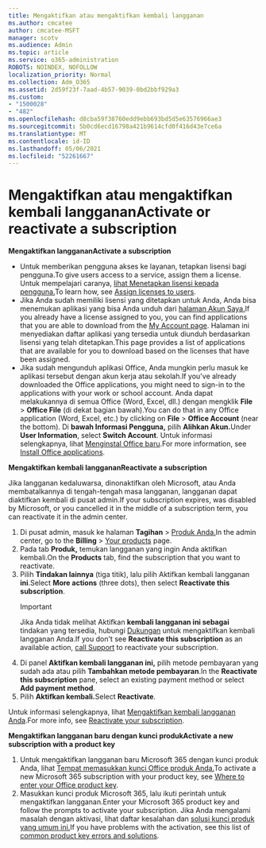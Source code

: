 ```yaml
---
title: Mengaktifkan atau mengaktifkan kembali langganan
ms.author: cmcatee
author: cmcatee-MSFT
manager: scotv
ms.audience: Admin
ms.topic: article
ms.service: o365-administration
ROBOTS: NOINDEX, NOFOLLOW
localization_priority: Normal
ms.collection: Adm_O365
ms.assetid: 2d59f23f-7aad-4b57-9039-0bd2bbf929a3
ms.custom:
- "1500028"
- "482"
ms.openlocfilehash: d8cba59f38760edd9ebb693bd5d5e63576966ae3
ms.sourcegitcommit: 5b0cd6ecd16798a421b9614cfd0f416d43e7ce6a
ms.translationtype: MT
ms.contentlocale: id-ID
ms.lasthandoff: 05/06/2021
ms.locfileid: "52261667"
---
```

# <a name="activate-or-reactivate-a-subscription"></a><span data-ttu-id="ed6c5-102">Mengaktifkan atau mengaktifkan kembali langganan</span><span class="sxs-lookup"><span data-stu-id="ed6c5-102">Activate or reactivate a subscription</span></span>

<span data-ttu-id="ed6c5-103">**Mengaktifkan langganan**</span><span class="sxs-lookup"><span data-stu-id="ed6c5-103">**Activate a subscription**</span></span>

- <span data-ttu-id="ed6c5-104">Untuk memberikan pengguna akses ke layanan, tetapkan lisensi bagi pengguna.</span><span class="sxs-lookup"><span data-stu-id="ed6c5-104">To give users access to a service, assign them a license.</span></span> <span data-ttu-id="ed6c5-105">Untuk mempelajari caranya, [lihat Menetapkan lisensi kepada pengguna.](https://docs.microsoft.com/microsoft-365/admin/manage/assign-licenses-to-users)</span><span class="sxs-lookup"><span data-stu-id="ed6c5-105">To learn how, see [Assign licenses to users](https://docs.microsoft.com/microsoft-365/admin/manage/assign-licenses-to-users).</span></span>
- <span data-ttu-id="ed6c5-106">Jika Anda sudah memiliki lisensi yang ditetapkan untuk Anda, Anda bisa menemukan aplikasi yang bisa Anda unduh dari [halaman Akun Saya.](https://portal.office.com/account/#installs)</span><span class="sxs-lookup"><span data-stu-id="ed6c5-106">If you already have a license assigned to you, you can find applications that you are able to download from the [My Account page](https://portal.office.com/account/#installs).</span></span> <span data-ttu-id="ed6c5-107">Halaman ini menyediakan daftar aplikasi yang tersedia untuk diunduh berdasarkan lisensi yang telah ditetapkan.</span><span class="sxs-lookup"><span data-stu-id="ed6c5-107">This page provides a list of applications that are available for you to download based on the licenses that have been assigned.</span></span>
- <span data-ttu-id="ed6c5-108">Jika sudah mengunduh aplikasi Office, Anda mungkin perlu masuk ke aplikasi tersebut dengan akun kerja atau sekolah.</span><span class="sxs-lookup"><span data-stu-id="ed6c5-108">If you've already downloaded the Office applications, you might need to sign-in to the applications with your work or school account.</span></span> <span data-ttu-id="ed6c5-109">Anda dapat melakukannya di semua Office (Word, Excel, dll.) dengan mengklik **File**  >  **Office File** (di dekat bagian bawah).</span><span class="sxs-lookup"><span data-stu-id="ed6c5-109">You can do that in any Office application (Word, Excel, etc.) by clicking on **File** > **Office Account** (near the bottom).</span></span> <span data-ttu-id="ed6c5-110">Di **bawah Informasi Pengguna,** pilih **Alihkan Akun.**</span><span class="sxs-lookup"><span data-stu-id="ed6c5-110">Under **User Information**, select **Switch Account**.</span></span> <span data-ttu-id="ed6c5-111">Untuk informasi selengkapnya, lihat [Menginstal Office baru](https://docs.microsoft.com/microsoft-365/admin/setup/install-applications).</span><span class="sxs-lookup"><span data-stu-id="ed6c5-111">For more information, see [Install Office applications](https://docs.microsoft.com/microsoft-365/admin/setup/install-applications).</span></span>

<span data-ttu-id="ed6c5-112">**Mengaktifkan kembali langganan**</span><span class="sxs-lookup"><span data-stu-id="ed6c5-112">**Reactivate a subscription**</span></span>

<span data-ttu-id="ed6c5-113">Jika langganan kedaluwarsa, dinonaktifkan oleh Microsoft, atau Anda membatalkannya di tengah-tengah masa langganan, langganan dapat diaktifkan kembali di pusat admin.</span><span class="sxs-lookup"><span data-stu-id="ed6c5-113">If your subscription expires, was disabled by Microsoft, or you cancelled it in the middle of a subscription term, you can reactivate it in the admin center.</span></span>
  
1. <span data-ttu-id="ed6c5-114">Di pusat admin, masuk ke halaman **Tagihan**  >  [Produk Anda.](https://go.microsoft.com/fwlink/p/?linkid=842054)</span><span class="sxs-lookup"><span data-stu-id="ed6c5-114">In the admin center, go to the **Billing** > [Your products](https://go.microsoft.com/fwlink/p/?linkid=842054) page.</span></span>
2. <span data-ttu-id="ed6c5-115">Pada tab **Produk,** temukan langganan yang ingin Anda aktifkan kembali.</span><span class="sxs-lookup"><span data-stu-id="ed6c5-115">On the **Products** tab, find the subscription that you want to reactivate.</span></span>
3. <span data-ttu-id="ed6c5-116">Pilih **Tindakan lainnya** (tiga titik), lalu pilih Aktifkan kembali langganan **ini**.</span><span class="sxs-lookup"><span data-stu-id="ed6c5-116">Select **More actions** (three dots), then select **Reactivate this subscription**.</span></span>
    > [!IMPORTANT]
    > <span data-ttu-id="ed6c5-117">Jika Anda tidak melihat Aktifkan **kembali langganan ini sebagai** tindakan yang tersedia, hubungi [Dukungan](/microsoft-365/admin/contact-support-for-business-products) untuk mengaktifkan kembali langganan Anda.</span><span class="sxs-lookup"><span data-stu-id="ed6c5-117">If you don't see **Reactivate this subscription** as an available action, [call Support](/microsoft-365/admin/contact-support-for-business-products) to reactivate your subscription.</span></span>
4. <span data-ttu-id="ed6c5-118">Di panel **Aktifkan kembali langganan ini,** pilih metode pembayaran yang sudah ada atau pilih **Tambahkan metode pembayaran**.</span><span class="sxs-lookup"><span data-stu-id="ed6c5-118">In the **Reactivate this subscription** pane, select an existing payment method or select **Add payment method**.</span></span>
5. <span data-ttu-id="ed6c5-119">Pilih **Aktifkan kembali.**</span><span class="sxs-lookup"><span data-stu-id="ed6c5-119">Select **Reactivate**.</span></span>

<span data-ttu-id="ed6c5-120">Untuk informasi selengkapnya, lihat [Mengaktifkan kembali langganan Anda](https://docs.microsoft.com/microsoft-365/commerce/subscriptions/reactivate-your-subscription).</span><span class="sxs-lookup"><span data-stu-id="ed6c5-120">For more info, see [Reactivate your subscription](https://docs.microsoft.com/microsoft-365/commerce/subscriptions/reactivate-your-subscription).</span></span>

<span data-ttu-id="ed6c5-121">**Mengaktifkan langganan baru dengan kunci produk**</span><span class="sxs-lookup"><span data-stu-id="ed6c5-121">**Activate a new subscription with a product key**</span></span>

1. <span data-ttu-id="ed6c5-122">Untuk mengaktifkan langganan baru Microsoft 365 dengan kunci produk Anda, lihat [Tempat memasukkan kunci Office produk Anda.](https://support.office.com/article/where-to-enter-your-office-product-key-0a82e5ae-739e-4b92-a6f4-2ec780c185db)</span><span class="sxs-lookup"><span data-stu-id="ed6c5-122">To activate a new Microsoft 365 subscription with your product key, see [Where to enter your Office product key](https://support.office.com/article/where-to-enter-your-office-product-key-0a82e5ae-739e-4b92-a6f4-2ec780c185db).</span></span>
2. <span data-ttu-id="ed6c5-123">Masukkan kunci produk Microsoft 365, lalu ikuti perintah untuk mengaktifkan langganan.</span><span class="sxs-lookup"><span data-stu-id="ed6c5-123">Enter your Microsoft 365 product key and follow the prompts to activate your subscription.</span></span> <span data-ttu-id="ed6c5-124">Jika Anda mengalami masalah dengan aktivasi, lihat daftar kesalahan dan [solusi kunci produk yang umum ini.](https://docs.microsoft.com/microsoft-365/commerce/product-key-errors-and-solutions)</span><span class="sxs-lookup"><span data-stu-id="ed6c5-124">If you have problems with the activation, see this list of [common product key errors and solutions](https://docs.microsoft.com/microsoft-365/commerce/product-key-errors-and-solutions).</span></span>